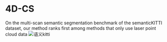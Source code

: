 # 4D-CS
On the multi-scan semantic segmentation benchmark of the semanticKITTI dataset, our method ranks first among methods that only use laser point cloud data
![语义kitti](https://github.com/AugustinZJX/4D-CS/assets/132463606/0503c4e6-2edd-4034-ae82-20034124d40d)
